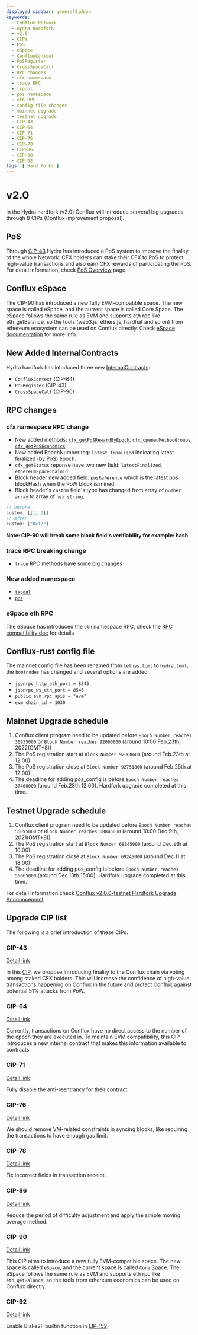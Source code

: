 ```yaml
---
displayed_sidebar: generalSidebar
keywords:
  - Conflux Network
  - Hydra hardfork
  - v2.0
  - CIPs
  - PoS
  - eSpace
  - ConfluxContext
  - PoSRegister
  - CrossSpaceCall
  - RPC changes
  - cfx namespace
  - trace RPC
  - txpool
  - pos namespace
  - eth RPC
  - config file changes
  - mainnet upgrade
  - testnet upgrade
  - CIP-43
  - CIP-64
  - CIP-71
  - CIP-76
  - CIP-78
  - CIP-86
  - CIP-90
  - CIP-92
tags: [ Hard Forks ]
---
```


# v2.0

In the Hydra hardfork (v2.0) Conflux will introduce serveral big upgrades through 8 CIPs (Conflux improvement proposal).

## PoS

Through [CIP-43](https://github.com/Conflux-Chain/CIPs/blob/master/CIPs/cip-43.md) Hydra has introduced a PoS system to improve the finality of the whole Network. CFX holders can stake their CFX to PoS to protect high-value transactions and also earn CFX rewards of participating the PoS. For detail information, check [PoS Overview](../conflux-basics/consensus-mechanisms/proof-of-stake/pos_overview.md) page.

## Conflux eSpace

The CIP-90 has introduced a new fully EVM-compatible space. The new space is called eSpace, and the current space is called Core Space. The eSpace follows the same rule as EVM and supports eth rpc like eth_getBalance, so the tools (web3.js, ethers.js, hardhat and so on) from ethereum ecosystem can be used on Conflux directly. Check [eSpace documentation](../../espace/Overview.md) for more info.

## New Added InternalContracts

Hydra hardfork has intoduced three new [InternalContracts](../../core/core-space-basics/internal-contracts/internal-contracts.mdx):

- `ConfluxContext` (CIP-64)
- `PoSRegister` (CIP-43)
- `CrossSpaceCall` (CIP-90)

## RPC changes

### cfx namespace RPC change

- New added methods: [`cfx_getPoSRewardByEpoch`](../../core/build/json-rpc/cfx-namespace.md#cfx_getposrewardbyepoch), `cfx_openedMethodGroups`, [`cfx_getPoSEconomics`](../../core/build/json-rpc/cfx-namespace.md#cfx_getposeconomics).
- New added EpochNumber tag: `latest_finalized` indicating latest finalized (by PoS) epoch.
- `cfx_getStatus` reponse have two new field: `latestFinalized`, `ethereumSpaceChainId`
- Block header new added field: `posReference` which is the latest pos blockHash when the PoW block is mined.
- Block header's `custom` field's type has changed from array of `number array` to array of `hex string`.

```js
// before
custom: [[1, 2]]
// after 
custom: ["0x12"]
```

**Note: CIP-90 will break some block field's verifiability for example: hash**

### trace RPC breaking change

- `trace` RPC methods have some [big changes](../../core/build/json-rpc/trace-namespace.md#v20-trace-breaking-change)

### New added namespace

- [`txpool`](../../core/build/json-rpc/txpool-namespace.md)
- [`pos`](../../core/build/json-rpc/pos-namespace.md)

### eSpace eth RPC

The eSpace has introduced the `eth` namespace RPC, check the [RPC compatibility doc](../../espace/build/jsonrpc-compatibility.md) for details

## Conflux-rust config file

The mainnet config file has been renamed from `tethys.toml` to `hydra.toml`, the `bootnodes` has changed and several options are added:

- `jsonrpc_http_eth_port = 8545`
- `jsonrpc_ws_eth_port = 8546`
- `public_evm_rpc_apis = "evm"`
- `evm_chain_id = 1030`

## Mainnet Upgrade schedule

1. Conflux client program need to be updated before `Epoch Number reaches 36935000` or `Block Number reaches 92060600` (around 10:00 Feb.23th, 2022(GMT+8))
2. The PoS registration start at `Block Number 92060600` (around Feb.23th at 12:00)
3. The PoS registration close at `Block Number 92751800` (around Feb.25th at 12:00)
4. The deadline for adding pos_config is before `Epoch Number reaches 37400000` (around Feb.28th 12:00). Hardfork upgrade completed at this time.

## Testnet Upgrade schedule

1. Conflux client program need to be updated before `Epoch Number reaches 55095000` or `Block Number reaches 68845000` (around 10:00 Dec.9th, 2021(GMT+8))
2. The PoS registration start at `Block Number 68845000` (around Dec.9th at 10:00)
3. The PoS registration close at `Block Number 69245000` (around Dec.11 at 18:00)
4. The deadline for adding pos_config is before `Epoch Number reaches 55665000` (around Dec.13th 15:00). Hardfork upgrade completed at this time.

For detail information check [Conflux v2.0.0-testnet Hardfork Upgrade Announcement](https://forum.conflux.fun/t/conflux-v2-0-0-testnet-hardfork-upgrade-announcement/12556)

## Upgrade CIP list

The following is a brief introduction of these CIPs.

### CIP-43

[Detail link](https://github.com/Conflux-Chain/CIPs/blob/master/CIPs/cip-43.md)

In this [CIP](https://github.com/Conflux-Chain/CIPs/blob/master/CIPs/cip-43.md), we propose introducing finality to the Conflux chain via voting among staked CFX holders. This will increase the confidence of high-value transactions happening on Conflux in the future and protect Conflux against potential 51% attacks from PoW.

### CIP-64

[Detail link](https://github.com/Conflux-Chain/CIPs/blob/master/CIPs/cip-64.md)

Currently, transactions on Conflux have no direct access to the number of the epoch they are executed in. To maintain EVM compatibility, this CIP introduces a new internal contract that makes this information available to contracts.

### CIP-71

[Detail link](https://github.com/Conflux-Chain/CIPs/blob/master/CIPs/cip-71.md)

Fully disable the anti-reentrancy for their contract.

### CIP-76

[Detail link](https://github.com/Conflux-Chain/CIPs/blob/master/CIPs/cip-76.md)

We should remove VM-related constraints in syncing blocks, like requiring the transactions to have enough gas limit.

### CIP-78

[Detail link](https://github.com/Conflux-Chain/CIPs/blob/master/CIPs/cip-78.md)

Fix incorrect fields in transaction receipt.

### CIP-86

[Detail link](https://github.com/Conflux-Chain/CIPs/blob/master/CIPs/cip-86.md)

Reduce the period of difficulty adjustment and apply the simple moving average method.

### CIP-90

[Detail link](https://github.com/Conflux-Chain/CIPs/blob/master/CIPs/cip-90.md)

This CIP aims to introduce a new fully EVM-compatible space. The new space is called `eSpace`, and the current space is called `Core` Space. The eSpace follows the same rule as EVM and supports eth rpc like `eth_getBalance`, so the tools from ethereum economics can be used on Conflux directly.

### CIP-92

[Detail link](https://github.com/Conflux-Chain/CIPs/blob/master/CIPs/cip-92.md)

Enable Blake2F builtin function in [EIP-152](https://github.com/ethereum/EIPs/blob/master/EIPS/eip-152.md).
